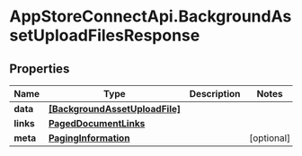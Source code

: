 # AppStoreConnectApi.BackgroundAssetUploadFilesResponse

## Properties

Name | Type | Description | Notes
------------ | ------------- | ------------- | -------------
**data** | [**[BackgroundAssetUploadFile]**](BackgroundAssetUploadFile.md) |  | 
**links** | [**PagedDocumentLinks**](PagedDocumentLinks.md) |  | 
**meta** | [**PagingInformation**](PagingInformation.md) |  | [optional] 


